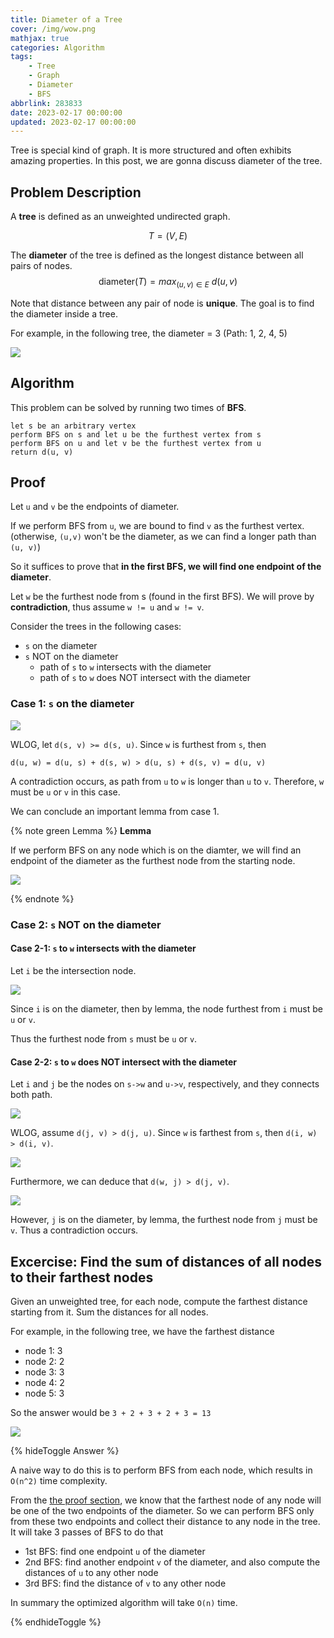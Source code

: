 ```yaml
---
title: Diameter of a Tree
cover: /img/wow.png
mathjax: true
categories: Algorithm
tags: 
    - Tree
    - Graph
    - Diameter
    - BFS
abbrlink: 283833
date: 2023-02-17 00:00:00
updated: 2023-02-17 00:00:00
---
```


Tree is special kind of graph. It is more structured and often exhibits amazing properties. In this post, we are gonna discuss diameter of the tree.

## Problem Description
A **tree** is defined as an unweighted undirected graph.

$$     
T = (V, E)
$$

The **diameter** of the tree is defined as the longest distance between all pairs of nodes.
$$
\text{diameter}(T)=max_{(u, v)\in E} \text{ }d(u, v)
$$

Note that distance between any pair of node is **unique**. The goal is to find the diameter inside a tree.

For example, in the following tree, the diameter = 3 (Path: 1, 2, 4, 5)

![](/img/algo/tree.png)

## Algorithm
This problem can be solved by running two times of **BFS**.

```python=
let s be an arbitrary vertex
perform BFS on s and let u be the furthest vertex from s
perform BFS on u and let v be the furthest vertex from u
return d(u, v)
```

## Proof
Let `u` and `v` be the endpoints of diameter.

If we perform BFS from `u`, we are bound to find `v` as the furthest vertex. (otherwise, `(u,v)` won't be the diameter, as we can find a longer path than `(u, v)`)

So it suffices to prove that **in the first BFS, we will find one endpoint of the diameter**.

Let `w` be the furthest node from s (found in the first BFS). We will prove by **contradiction**, thus assume `w != u` and `w != v`.

Consider the trees in the following cases:
* `s` on the diameter
* `s` NOT on the diameter
    + path of `s` to `w` intersects with the diameter
    + path of `s` to `w` does NOT intersect with the diameter

### Case 1: `s` on the diameter

![](/img/algo/case1.png)

WLOG, let `d(s, v) >= d(s, u)`. Since `w` is furthest from `s`, then
```
d(u, w) = d(u, s) + d(s, w) > d(u, s) + d(s, v) = d(u, v)
```

A contradiction occurs, as path from `u` to `w` is longer than `u` to `v`. Therefore, `w` must be `u` or `v` in this case.

We can conclude an important lemma from case 1.


{% note green Lemma %}
**Lemma**

If we perform BFS on any node which is on the diamter, we will find an endpoint of the diameter as the furthest node from the starting node.

![](/img/algo/case1.1.png)

{% endnote %}

### Case 2: `s` NOT on the diameter

#### Case 2-1: `s` to `w` intersects with the diameter

Let `i` be the intersection node.

![](/img/algo/case2.1.png)

Since `i` is on the diameter, then by lemma, the node furthest from `i` must be `u` or `v`. 

Thus the furthest node from `s` must be `u` or `v`.

#### Case 2-2: `s` to `w` does NOT intersect with the diameter

Let `i` and `j` be the nodes on `s->w` and `u->v`, respectively, and they connects both path.

![](/img/algo/case2.21.png)

WLOG, assume `d(j, v) > d(j, u)`.
Since `w` is farthest from `s`, then `d(i, w) > d(i, v)`.

![](/img/algo/case2.22.png)


Furthermore, we can deduce that `d(w, j) > d(j, v)`.

![](/img/algo/case2.23.png)

However, `j` is on the diameter, by lemma, the furthest node from `j` must be `v`. Thus a contradiction occurs.

## Excercise: Find the sum of distances of all nodes to their farthest nodes

Given an unweighted tree, for each node, compute the farthest distance starting from it. Sum the distances for all nodes.

For example, in the following tree, we have the farthest distance
- node 1: 3
- node 2: 2
- node 3: 3
- node 4: 2
- node 5: 3

So the answer would be `3 + 2 + 3 + 2 + 3 = 13`

![](/img/algo/tree.png)

{% hideToggle Answer %}

A naive way to do this is to perform BFS from each node, which results in `O(n^2)` time complexity.

From the [the proof section](#proof), we know that the farthest node of any node will be one of the two endpoints of the diameter. So we can perform BFS only from these two endpoints and collect their distance to any node in the tree. It will take 3 passes of BFS to do that
- 1st BFS: find one endpoint `u` of the diameter 
- 2nd BFS: find another endpoint `v` of the diameter, and also compute the distances of `u` to any other node
- 3rd BFS: find the distance of `v` to any other node

In summary the optimized algorithm will take `O(n)` time.

{% endhideToggle %}